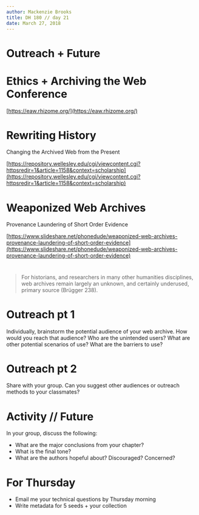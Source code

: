 ```yaml
---
author: Mackenzie Brooks
title: DH 180 // day 21
date: March 27, 2018
---
```


# Outreach + Future

# Ethics + Archiving the Web Conference

[https://eaw.rhizome.org/](https://eaw.rhizome.org/)

# Rewriting History
Changing the Archived Web from the Present 

[https://repository.wellesley.edu/cgi/viewcontent.cgi?httpsredir=1&article=1158&context=scholarship](https://repository.wellesley.edu/cgi/viewcontent.cgi?httpsredir=1&article=1158&context=scholarship)

# Weaponized Web Archives

Provenance Laundering of Short Order Evidence

[https://www.slideshare.net/phonedude/weaponized-web-archives-provenance-laundering-of-short-order-evidence](https://www.slideshare.net/phonedude/weaponized-web-archives-provenance-laundering-of-short-order-evidence)

# 
> For historians, and researchers in many other humanities disciplines, web archives remain largely an unknown, and certainly underused, primary source (Brügger 238).

# Outreach pt 1
Individually, brainstorm the potential audience of your web archive. How would you reach that audience? Who are the unintended users? What are other potential scenarios of use? What are the barriers to use? 

# Outreach pt 2
Share with your group. Can you suggest other audiences or outreach methods to your classmates? 


# Activity // Future
In your group, discuss the following: 

* What are the major conclusions from your chapter? 
* What is the final tone? 
* What are the authors hopeful about? Discouraged? Concerned? 

# For Thursday
* Email me your technical questions by Thursday morning
* Write metadata for 5 seeds + your collection 